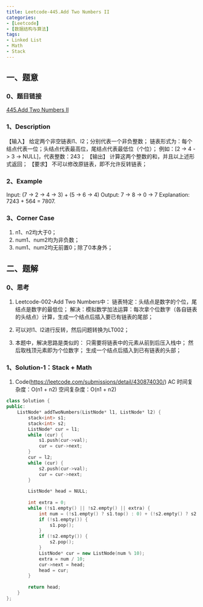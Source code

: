 ```yaml
---
title: Leetcode-445.Add Two Numbers II
categories: 
- [Leetcode]
- [数据结构与算法]
tags: 
- Linked List 
- Math
- Stack
---
```


## 一、题意

### 0、题目链接
[445.Add Two Numbers II](https://leetcode.com/problems/add-two-numbers-ii/)

### 1、Description
【输入】
给定两个非空链表l1、l2；分别代表一个非负整数；
链表形式为：每个结点代表一位；头结点代表最高位，尾结点代表最低位（个位）；
例如：[2 -> 4 -> 3 -> NULL]，代表整数：243；
【输出】
计算这两个整数的和，并且以上述形式返回；
【要求】
不可以修改原链表，即不允许反转链表；

### 2、Example
Input: (7 -> 2 -> 4 -> 3) + (5 -> 6 -> 4)
Output: 7 -> 8 -> 0 -> 7
Explanation: 7243 + 564 = 7807.

<!-- more -->

### 3、Corner Case
1. n1、n2均大于0；
2. num1、num2均为非负数；
3. num1、num2均无前置0；除了0本身外；

## 二、题解

### 0、思考
1. Leetcode-002-Add Two Numbers中：
链表特定：头结点是数字的个位，尾结点是数字的最低位；
解决：模拟数学加法运算：每次拿个位数字（各自链表的头结点）计算，生成一个结点后插入要已有链表的尾部；

2. 可以对l1、l2进行反转，然后问题转换为LT002；

2. 本题中，解决思路是类似的：
只需要将链表中的元素从前到后压入栈中；
然后取栈顶元素即为个位数字；
生成一个结点后插入到已有链表的头部；

### 1、Solution-1：Stack + Math
1. Code(https://leetcode.com/submissions/detail/430874030/)
AC
时间复杂度：O(n1 + n2)
空间复杂度：O(n1 + n2)
```C++
class Solution {
public:
    ListNode* addTwoNumbers(ListNode* l1, ListNode* l2) {
        stack<int> s1;
        stack<int> s2;
        ListNode* cur = l1;
        while (cur) {
            s1.push(cur->val);
            cur = cur->next;
        }
        cur = l2;
        while (cur) {
            s2.push(cur->val);
            cur = cur->next;
        }
        
        ListNode* head = NULL;
        
        int extra = 0;
        while (!s1.empty() || !s2.empty() || extra) {
            int num = (!s1.empty() ? s1.top() : 0) + (!s2.empty() ? s2.top() : 0) + extra;
            if (!s1.empty()) {
                s1.pop();
            }
            if (!s2.empty()) {
                s2.pop();
            }
            ListNode* cur = new ListNode(num % 10);
            extra = num / 10;
            cur->next = head;
            head = cur;
        }
        
        return head;
    }
};
```